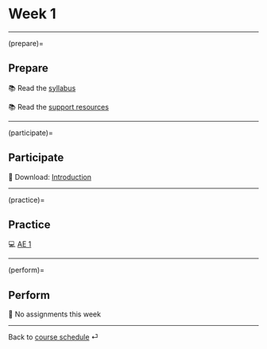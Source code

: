 # Week 1


---

(prepare)=
## Prepare

📚 Read the [syllabus](../docs/course-syllabus.md)

📚 Read the [support resources](../docs/course-support.md)

---

(participate)=
## Participate

📘 Download: [Introduction](/slides/lec-1.html)

---

(practice)=
## Practice

💻 [AE 1](/ae/ae-0-movies.html)


---

(perform)=
## Perform

💯 No assignments this week 



---

Back to [course schedule](../docs/course-schedule.md) ⏎
